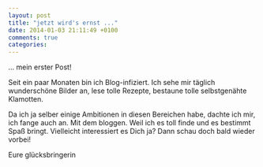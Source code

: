 ```yaml
---
layout: post
title: "jetzt wird's ernst ..."
date: 2014-01-03 21:11:49 +0100
comments: true
categories: 
---
```

... mein erster Post!

Seit ein paar Monaten bin ich Blog-infiziert. Ich sehe mir täglich wunderschöne Bilder an, lese tolle Rezepte,
bestaune tolle selbstgenähte Klamotten.

Da ich ja selber einige Ambitionen in diesen Bereichen habe, dachte ich mir, ich fange auch an. Mit dem bloggen.
Weil ich es toll finde und es bestimmt Spaß bringt. Vielleicht interessiert es Dich ja? Dann schau doch bald wieder
vorbei!

Eure glücksbringerin